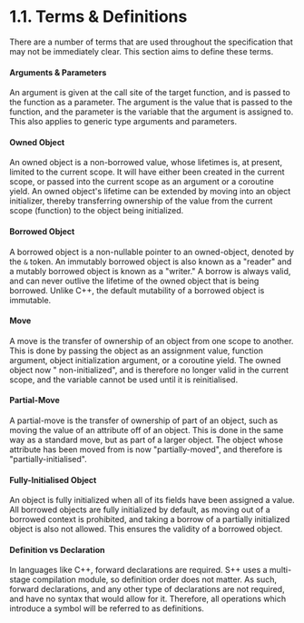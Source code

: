 # 1.1. Terms &amp; Definitions

There are a number of terms that are used throughout the specification that may not be immediately clear. This section
aims to define these terms.

#### Arguments & Parameters

An argument is given at the call site of the target function, and is passed to the function as a parameter. The argument
is the value that is passed to the function, and the parameter is the variable that the argument is assigned to. This
also applies to generic type arguments and parameters.

#### Owned Object

An owned object is a non-borrowed value, whose lifetimes is, at present, limited to the current scope. It will have
either been created in the current scope, or passed into the current scope as an argument or a coroutine yield. An owned
object's lifetime can be extended by moving into an object initializer, thereby transferring ownership of the value from
the current scope (function) to the object being initialized.

#### Borrowed Object

A borrowed object is a non-nullable pointer to an owned-object, denoted by the `&` token. An immutably borrowed object
is also known as a "reader" and a mutably borrowed object is known as a "writer." A borrow is always valid, and can
never outlive the lifetime of the owned object that is being borrowed. Unlike C++, the default mutability of a borrowed
object is immutable.

#### Move

A move is the transfer of ownership of an object from one scope to another. This is done by passing the object as an
assignment value, function argument, object initialization argument, or a coroutine yield. The owned object now "
non-initialized", and is therefore no longer valid in the current scope, and the variable cannot be used until it is
reinitialised.

#### Partial-Move

A partial-move is the transfer of ownership of part of an object, such as moving the value of an attribute off of an
object. This is done in the same way as a standard move, but as part of a larger object. The object whose attribute has
been moved from is now "partially-moved", and therefore is "partially-initialised".

#### Fully-Initialised Object

An object is fully initialized when all of its fields have been assigned a value. All borrowed objects are fully
initialized by default, as moving out of a borrowed context is prohibited, and taking a borrow of a partially
initialized object is also not allowed. This ensures the validity of a borrowed object.

#### Definition vs Declaration

In languages like C++, forward declarations are required. S++ uses a multi-stage compilation module, so definition order
does not matter. As such, forward declarations, and any other type of declarations are not required, and have no syntax
that would allow for it. Therefore, all operations which introduce a symbol will be referred to as definitions.
